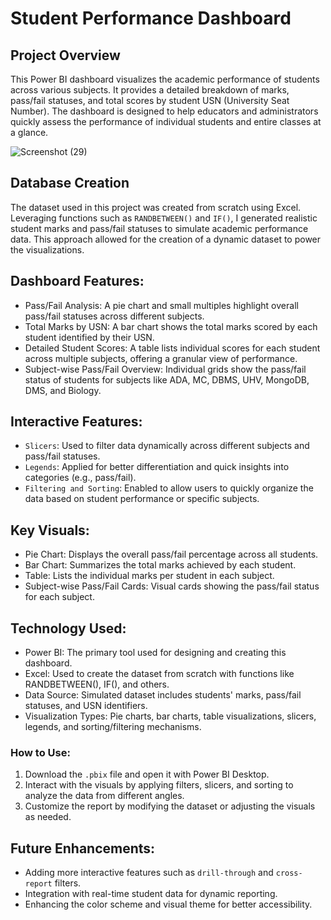 # Student Performance Dashboard
## Project Overview
This Power BI dashboard visualizes the academic performance of students across various subjects. It provides a detailed breakdown of marks, pass/fail statuses, and total scores by student USN (University Seat Number). The dashboard is designed to help educators and administrators quickly assess the performance of individual students and entire classes at a glance.


![Screenshot (29)](https://github.com/user-attachments/assets/2c485b51-6853-435a-9f3c-0ddb6a05c27f)



## Database Creation
The dataset used in this project was created from scratch using Excel. Leveraging functions such as `RANDBETWEEN()` and `IF()`, I generated realistic student marks and pass/fail statuses to simulate academic performance data. This approach allowed for the creation of a dynamic dataset to power the visualizations.

## Dashboard Features:
* Pass/Fail Analysis: A pie chart and small multiples highlight overall pass/fail statuses across different subjects.
* Total Marks by USN: A bar chart shows the total marks scored by each student identified by their USN.
* Detailed Student Scores: A table lists individual scores for each student across multiple subjects, offering a granular view of performance.
* Subject-wise Pass/Fail Overview: Individual grids show the pass/fail status of students for subjects like ADA, MC, DBMS, UHV, MongoDB, DMS, and Biology.

## Interactive Features:
* `Slicers`: Used to filter data dynamically across different subjects and pass/fail statuses.
* `Legends`: Applied for better differentiation and quick insights into categories (e.g., pass/fail).
* `Filtering and Sorting`: Enabled to allow users to quickly organize the data based on student performance or specific subjects.

## Key Visuals:
* Pie Chart: Displays the overall pass/fail percentage across all students.
* Bar Chart: Summarizes the total marks achieved by each student.
* Table: Lists the individual marks per student in each subject.
* Subject-wise Pass/Fail Cards: Visual cards showing the pass/fail status for each subject.

## Technology Used:
* Power BI: The primary tool used for designing and creating this dashboard.
* Excel: Used to create the dataset from scratch with functions like RANDBETWEEN(), IF(), and others.
* Data Source: Simulated dataset includes students' marks, pass/fail statuses, and USN identifiers.
* Visualization Types: Pie charts, bar charts, table visualizations, slicers, legends, and sorting/filtering mechanisms.

### How to Use:
1. Download the `.pbix` file and open it with Power BI Desktop.
2. Interact with the visuals by applying filters, slicers, and sorting to analyze the data from different angles.
3. Customize the report by modifying the dataset or adjusting the visuals as needed.

## Future Enhancements:
* Adding more interactive features such as `drill-through` and `cross-report` filters.
* Integration with real-time student data for dynamic reporting.
* Enhancing the color scheme and visual theme for better accessibility.


